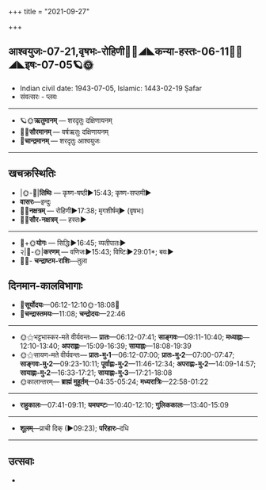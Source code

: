 +++
title = "2021-09-27"

+++
## आश्वयुजः-07-21,वृषभः-रोहिणी🌛🌌◢◣कन्या-हस्तः-06-11🌌🌞◢◣इषः-07-05🪐🌞
- Indian civil date: 1943-07-05, Islamic: 1443-02-19 Ṣafar
- संवत्सरः - प्लवः
___________________
- 🪐🌞**ऋतुमानम्** — शरदृतुः दक्षिणायनम्
- 🌌🌞**सौरमानम्** — वर्षऋतुः दक्षिणायनम्
- 🌛**चान्द्रमानम्** — शरदृतुः आश्वयुजः
___________________


## खचक्रस्थितिः
- |🌞-🌛|**तिथिः** — कृष्ण-षष्ठी►15:43; कृष्ण-सप्तमी►  
- **वासरः**—इन्दुः  
- 🌌🌛**नक्षत्रम्** — रोहिणी►17:38; मृगशीर्षम्► (वृषभः)  
- 🌌🌞**सौर-नक्षत्रम्** — हस्तः►  
___________________
- 🌛+🌞**योगः** — सिद्धिः►16:45; व्यतीपातः►  
- २|🌛-🌞|**करणम्** — वणिजः►15:43; विष्टिः►29:01*; बवः►  
- 🌌🌛- **चन्द्राष्टम-राशिः**—तुला  


## दिनमान-कालविभागाः
- 🌅**सूर्योदयः**—06:12-12:10🌞️-18:08🌇  
- 🌛**चन्द्रास्तमयः**—11:08; **चन्द्रोदयः**—22:46  
___________________
- 🌞⚝भट्टभास्कर-मते वीर्यवन्तः— **प्रातः**—06:12-07:41; **साङ्गवः**—09:11-10:40; **मध्याह्नः**—12:10-13:40; **अपराह्णः**—15:09-16:39; **सायाह्नः**—18:08-19:39  
- 🌞⚝सायण-मते वीर्यवन्तः— **प्रातः-मु॰1**—06:12-07:00; **प्रातः-मु॰2**—07:00-07:47; **साङ्गवः-मु॰2**—09:23-10:11; **पूर्वाह्णः-मु॰2**—11:46-12:34; **अपराह्णः-मु॰2**—14:09-14:57; **सायाह्णः-मु॰2**—16:33-17:21; **सायाह्णः-मु॰3**—17:21-18:08  
- 🌞कालान्तरम्— **ब्राह्मं मुहूर्तम्**—04:35-05:24; **मध्यरात्रिः**—22:58-01:22  
___________________
- **राहुकालः**—07:41-09:11; **यमघण्टः**—10:40-12:10; **गुलिककालः**—13:40-15:09  
___________________
- **शूलम्**—प्राची दिक् (►09:23); **परिहारः**–दधि  
___________________

## उत्सवाः
- 
